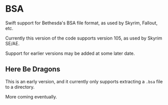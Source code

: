 # BSA

Swift support for Bethesda's BSA file format, as used by Skyrim, Fallout, etc.

Currently this version of the code supports version 105, as used by Skyrim SE/AE. 

Support for earlier versions may be added at some later date. 

## Here Be Dragons

This is an early version, and it currently only supports extracting a `.bsa` file to a directory.

More coming eventually. 
